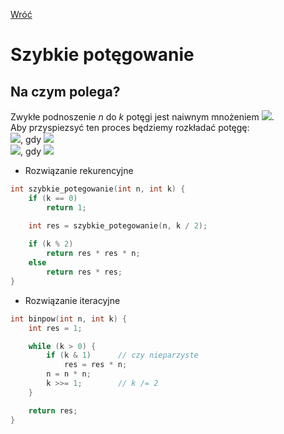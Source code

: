 [Wróć](../../../../../..)

# Szybkie potęgowanie

## Na czym polega?
Zwykłe podnoszenie *n* do *k* potęgi jest naiwnym mnożeniem ![](https://latex.codecogs.com/svg.image?n^k=n*n*n*%20\ldots%20*%20n). \
Aby przyspiezsyć ten proces będziemy rozkładać potęgę: \
![](https://latex.codecogs.com/svg.image?n^k%20=%20(n^{k/2})%20*%20(n^{k/2})), gdy ![](https://latex.codecogs.com/svg.image?k|2) \
![](https://latex.codecogs.com/svg.image?n^k%20=%20(n^{k/2})%20*%20(n^{k/2})%20*%20n), gdy ![](https://latex.codecogs.com/svg.image?k+1|2)

* Rozwiązanie rekurencyjne
```c++
int szybkie_potegowanie(int n, int k) {
    if (k == 0)
        return 1;

    int res = szybkie_potegowanie(n, k / 2);
    
    if (k % 2)
        return res * res * n;
    else
        return res * res;
}
```

* Rozwiązanie iteracyjne
```c++
int binpow(int n, int k) {
    int res = 1;

    while (k > 0) {
        if (k & 1)		// czy nieparzyste
            res = res * n;
        n = n * n;
        k >>= 1;		// k /= 2
    }

    return res;
}
```
